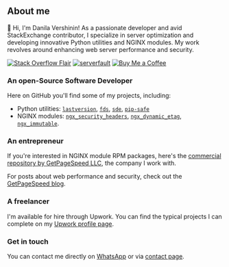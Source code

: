 ## About me

👋 Hi, I'm Danila Vershinin! As a passionate developer and avid StackExchange 
contributor, I specialize in server optimization and developing innovative 
Python utilities and NGINX modules. My work revolves around enhancing web 
server performance and security.

[![Stack Overflow Flair](https://img.shields.io/badge/dynamic/json?color=blue&label=Stack%20Overflow&prefix=%2B&query=reputation&url=https%3A%2F%2Fmeta.stackoverflow.com%2Fusers%2Fflair%2F285069.json&logo=stackoverflow&style=for-the-badge)](https://stackoverflow.com/users/285069/danila-vershinin)
[![serverfault](https://img.shields.io/badge/dynamic/json?color=blue&label=serverfault&prefix=%2B&query=reputation&url=https%3A%2F%2Fserverfault.com%2Fusers%2Fflair%2F242885.json&logo=serverfault&style=for-the-badge)](https://serverfault.com/users/242885/danila-vershinin)
[![Buy Me a Coffee](https://img.shields.io/badge/dynamic/json?color=blue&label=Drank%20Coffee&query=one_time_total&suffix=%20times&url=https%3A%2F%2Fwww.getpagespeed.com%2Fbuymeacoffee.json&logo=buymeacoffee&style=for-the-badge)](https://www.buymeacoffee.com/dvershinin)

### An open-Source Software Developer 

Here on GitHub you'll find some of my projects, including:

* Python utilities: [`lastversion`](https://github.com/dvershinin/lastversion/), [`fds`](https://github.com/dvershinin/fds), [`sde`](https://github.com/dvershinin/sde), [`pip-safe`](https://github.com/dvershinin/pip-safe)
* NGINX modules: [`ngx_security_headers`](https://github.com/GetPageSpeed/ngx_security_headers), [`ngx_dynamic_etag`](https://github.com/dvershinin/ngx_dynamic_etag), [`ngx_immutable`](https://github.com/GetPageSpeed/ngx_immutable). 


### An entrepreneur

If you're interested in NGINX module RPM packages, here's the [commercial repository by GetPageSpeed LLC](https://nginx-extras.getpagespeed.com/), the company I work with.

For posts about web performance and security, check out the [GetPageSpeed blog](https://www.getpagespeed.com/posts).

### A freelancer

I'm available for hire through Upwork. You can find the typical projects I can complete on my [Upwork profile page](https://www.upwork.com/freelancers/~01ca36183687e51411).

### Get in touch

You can contact me directly on [WhatsApp](https://api.whatsapp.com/send?phone=19294809573) or via [contact page](https://www.getpagespeed.com/contact-us).
